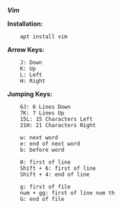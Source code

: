 ***Vim***


**Installation:**

        apt install vim

**Arrow Keys:**

        J: Down
        K: Up
        L: Left
        H: Right

**Jumping Keys:**

        6J: 6 Lines Down
        7K: 7 Lines Up
        15L: 15 Characters Left
        21H: 21 Characters Right

        w: next word
        e: end of next word
        b: before word

        0: first of line
        Shift + 6: first of line
        Shift + 4: end of line

        g: first of file
        num + gg: first of line num th
        G: end of file

        
